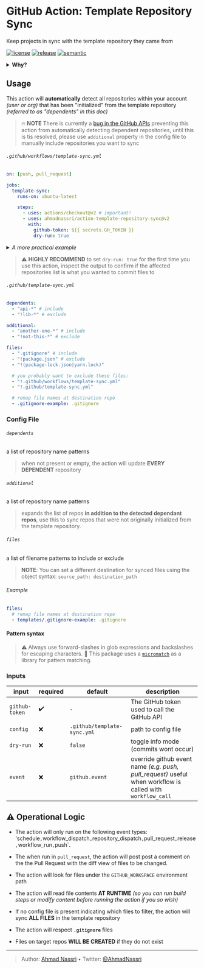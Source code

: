 # GitHub Action: Template Repository Sync

Keep projects in sync with the template repository they came from

[![license][license-img]][license-url]
[![release][release-img]][release-url]
[![semantic][semantic-img]][semantic-url]

<details>
  <summary><strong>Why?</strong></summary>

The [Template Repository][] feature is a great way to accelerate creation of new projects.

However, after you "use" the template for first time, the two repositories will forever be out of sync *(any changes made to the template repository will not be reflected in the project repository)*

</details>

## Usage

This action will **automatically** detect all repositories within your account *(user or org)* that has been "initialized" from the template repository *(referred to as "dependents" in this doc)*

> :fire: **NOTE** There is currently a [bug in the GitHub APIs][] preventing this action from automatically detecting dependent repositories, until this is tis resolved, please use `additional` property in the config file to manually include repositories you want to sync

###### `.github/workflows/template-sync.yml`

``` yaml
on: [push, pull_request]

jobs:
  template-sync:
    runs-on: ubuntu-latest

    steps:
      - uses: actions/checkout@v2 # important!
      - uses: ahmadnassri/action-template-repository-sync@v2
        with:
          github-token: ${{ secrets.GH_TOKEN }}
          dry-run: true
```

<details>
  <summary><em>A more practical example</em></summary>

``` yaml
name: template-sync

on:
  pull_request: # run on pull requests to preview changes before applying

  workflow_run: # setup this workflow as a dependency of others
    workflows: [test, release] # don't sync template unless tests and other important workflows have passed

jobs:
  template-sync:
    timeout-minutes: 20

    runs-on: ubuntu-latest

    steps:
      - uses: actions/checkout@v2
      - uses: ahmadnassri/action-workflow-run-wait@v1 # wait for workflow_run to be successful
      - uses: ahmadnassri/action-workflow-queue@v1 # avoid conflicts, by running this template one at a time
      - uses: ahmadnassri/action-template-repository-sync@v1
        with:
          github-token: ${{ secrets.GH_TOKEN }}
```

</details>

> :warning: **HIGHLY RECOMMEND** to set `dry-run: true` for the first time you use this action, inspect the output to confirm if the affected repositories list is what you wanted to commit files to

###### `.github/template-sync.yml`

``` yaml
dependents:
  - "api-*" # include
  - "!lib-*" # exclude

additional:
  - "another-one-*" # include
  - "!not-this-*" # exclude

files:
  - ".gitignore" # include
  - "!package.json" # exclude
  - "!(package-lock.json|yarn.lock)"

  # you probably want to exclude these files:
  - "!.github/workflows/template-sync.yml"
  - "!.github/template-sync.yml"

  # remap file names at destination repo
  - .gitignore-example: .gitignore
```

### Config File

###### `dependents`

a list of repository name patterns

> when not present or empty, the action will update **EVERY DEPENDENT** repository

###### `additional`

a list of repository name patterns

> expands the list of repos **in addition to the detected dependant repos**, use this to sync repos that were not originally initialized from the template repository.

###### `files`

a list of filename patterns to include or exclude

> **NOTE**: You can set a different destination for synced files using the object syntax: `source_path: destination_path`

###### Example

``` yaml
files:
  # remap file names at destination repo
  - templates/.gitignore-example: .gitignore
```

#### Pattern syntax

> :warning: Always use forward-slashes in glob expressions and backslashes for escaping characters.
> :book: This package uses a [`micromatch`][] as a library for pattern matching.

### Inputs

| input          | required | default                     | description                                                                                                |
|----------------|----------|-----------------------------|------------------------------------------------------------------------------------------------------------|
| `github-token` | ✔️       | `-`                         | The GitHub token used to call the GitHub API                                                               |
| `config`       | ❌       | `.github/template-sync.yml` | path to config file                                                                                        |
| `dry-run`      | ❌       | `false`                     | toggle info mode (commits wont occur)                                                                      |
| `event`        | ❌       | `github.event`              | override github event name *(e.g. push, pull_request)* useful when workflow is called with `workflow_call` |

## :warning: Operational Logic

- The action will only run on the following event types: 'schedule`,`workflow_dispatch`,`repository_dispatch`,`pull_request`,`release`,`workflow_run`,`push\`.
- The when run in `pull_request`, the action will post post a comment on the the Pull Request with the diff view of files to be changed.
- The action will look for files under the `GITHUB_WORKSPACE` environment path
- The action will read file contents **AT RUNTIME** *(so you can run build steps or modify content before running the action if you so wish)*
- If no config file is present indicating which files to filter, the action will sync **ALL FILES** in the template repository
- The action will respect **`.gitignore`** files
- Files on target repos **WILL BE CREATED** if they do not exist

  [Template Repository]: https://docs.github.com/en/github/creating-cloning-and-archiving-repositories/creating-a-template-repository
  [bug in the GitHub APIs]: https://github.com/github/docs/issues/4894
  [`micromatch`]: https://github.com/micromatch/micromatch

----
> Author: [Ahmad Nassri](https://www.ahmadnassri.com/) &bull;
> Twitter: [@AhmadNassri](https://twitter.com/AhmadNassri)

[license-url]: LICENSE
[license-img]: https://badgen.net/github/license/ahmadnassri/action-template-repository-sync

[release-url]: https://github.com/ahmadnassri/action-template-repository-sync/releases
[release-img]: https://badgen.net/github/release/ahmadnassri/action-template-repository-sync

[semantic-url]: https://github.com/ahmadnassri/action-template-repository-sync/actions?query=workflow%3Arelease
[semantic-img]: https://badgen.net/badge/📦/semantically%20released/blue
